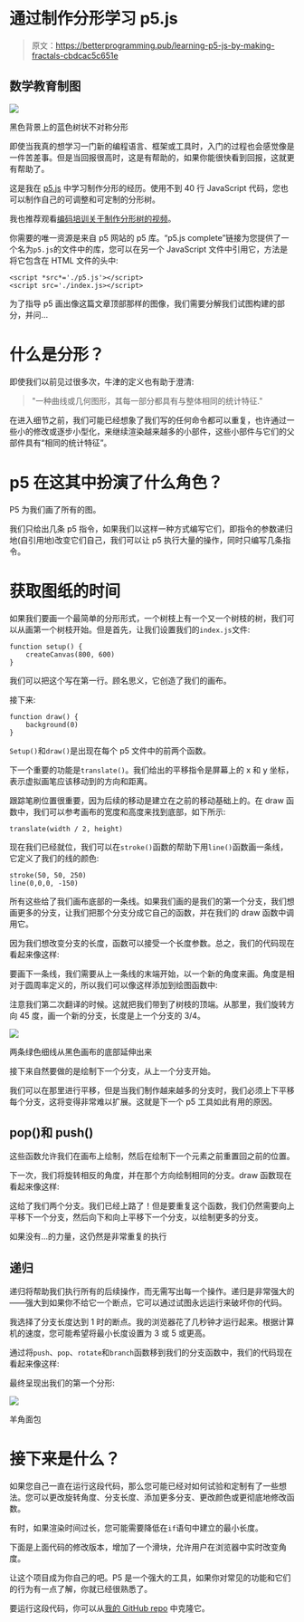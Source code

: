 # 通过制作分形学习 p5.js

> 原文：<https://betterprogramming.pub/learning-p5-js-by-making-fractals-cbdcac5c651e>

## 数学教育制图

![](img/c986028fa5efbfd74f1455a82b648ed1.png)

黑色背景上的蓝色树状不对称分形

即使当我真的想学习一门新的编程语言、框架或工具时，入门的过程也会感觉像是一件苦差事。但是当回报很高时，这是有帮助的，如果你能很快看到回报，这就更有帮助了。

这是我在 [p5.js](https://p5js.org/) 中学习制作分形的经历。使用不到 40 行 JavaScript 代码，您也可以制作自己的可调整和可定制的分形树。

我也推荐观看[编码培训关于制作分形树的视频](https://www.youtube.com/watch?v=0jjeOYMjmDU)。

你需要的唯一资源是来自 p5 网站的 p5 库。“p5.js complete”链接为您提供了一个名为`p5.js`的文件中的库，您可以在另一个 JavaScript 文件中引用它，方法是将它包含在 HTML 文件的头中:

```
<script *src*='./p5.js'></script>
<script src='./index.js></script>
```

为了指导 p5 画出像这篇文章顶部那样的图像，我们需要分解我们试图构建的部分，并问…

# **什么是分形？**

即使我们以前见过很多次，牛津的定义也有助于澄清:

> "一种曲线或几何图形，其每一部分都具有与整体相同的统计特征."

在进入细节之前，我们可能已经想象了我们写的任何命令都可以重复，也许通过一些小的修改或逐步小型化，来继续渲染越来越多的小部件，这些小部件与它们的父部件具有“相同的统计特征”。

# p5 在这其中扮演了什么角色？

P5 为我们画了所有的图。

我们只给出几条 p5 指令，如果我们以这样一种方式编写它们，即指令的参数递归地(自引用地)改变它们自己，我们可以让 p5 执行大量的操作，同时只编写几条指令。

# **获取图纸的时间**

如果我们要画一个最简单的分形形式，一个树枝上有一个又一个树枝的树，我们可以从画第一个树枝开始。但是首先，让我们设置我们的`index.js`文件:

```
function setup() {
    createCanvas(800, 600)
}
```

我们可以把这个写在第一行。顾名思义，它创造了我们的画布。

接下来:

```
function draw() {
    background(0)
}
```

`Setup()`和`draw()`是出现在每个 p5 文件中的前两个函数。

下一个重要的功能是`translate()`。我们给出的平移指令是屏幕上的 x 和 y 坐标，表示虚拟画笔应该移动到的方向和距离。

跟踪笔刷位置很重要，因为后续的移动是建立在之前的移动基础上的。在 draw 函数中，我们可以参考画布的宽度和高度来找到底部，如下所示:

```
translate(width / 2, height)
```

现在我们已经就位，我们可以在`stroke()`函数的帮助下用`line()`函数画一条线，它定义了我们的线的颜色:

```
stroke(50, 50, 250)
line(0,0,0, -150)
```

所有这些给了我们画布底部的一条线。如果我们画的是我们的第一个分支，我们想画更多的分支，让我们把那个分支分成它自己的函数，并在我们的 draw 函数中调用它。

因为我们想改变分支的长度，函数可以接受一个长度参数。总之，我们的代码现在看起来像这样:

要画下一条线，我们需要从上一条线的末端开始，以一个新的角度来画。角度是相对于圆周率定义的，所以我们可以像这样添加到绘图函数中:

注意我们第二次翻译的时候。这就把我们带到了树枝的顶端。从那里，我们旋转方向 45 度，画一个新的分支，长度是上一个分支的 3/4。

![](img/eba08dd975654315f989668734826806.png)

两条绿色细线从黑色画布的底部延伸出来

接下来自然要做的是绘制下一个分支，从上一个分支开始。

我们可以在那里进行平移，但是当我们制作越来越多的分支时，我们必须上下平移每个分支，这将变得非常难以扩展。这就是下一个 p5 工具如此有用的原因。

## **pop()和 push()**

这些函数允许我们在画布上绘制，然后在绘制下一个元素之前重置回之前的位置。

下一次，我们将旋转相反的角度，并在那个方向绘制相同的分支。draw 函数现在看起来像这样:

这给了我们两个分支。我们已经上路了！但是要重复这个函数，我们仍然需要向上平移下一个分支，然后向下和向上平移下一个分支，以绘制更多的分支。

如果没有…的力量，这仍然是非常重复的执行

## **递归**

递归将帮助我们执行所有的后续操作，而无需写出每一个操作。递归是非常强大的——强大到如果你不给它一个断点，它可以通过试图永远运行来破坏你的代码。

我选择了分支长度达到 1 时的断点。我的浏览器花了几秒钟才运行起来。根据计算机的速度，您可能希望将最小长度设置为 3 或 5 或更高。

通过将`push`、`pop`、`rotate`和`branch`函数移到我们的分支函数中，我们的代码现在看起来像这样:

最终呈现出我们的第一个分形:

![](img/bd78efb6b2a6389e8f15a70567eb6e18.png)

羊角面包

# **接下来是什么？**

如果您自己一直在运行这段代码，那么您可能已经对如何试验和定制有了一些想法。您可以更改旋转角度、分支长度、添加更多分支、更改颜色或更彻底地修改函数。

有时，如果渲染时间过长，您可能需要降低在`if`语句中建立的最小长度。

下面是上面代码的修改版本，增加了一个滑块，允许用户在浏览器中实时改变角度。

让这个项目成为你自己的吧。P5 是一个强大的工具，如果你对常见的功能和它们的行为有一点了解，你就已经很熟悉了。

要运行这段代码，你可以从[我的 GitHub repo](https://github.com/BenMiriello/Fractal-Fun-V1) 中克隆它。